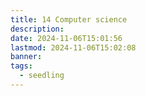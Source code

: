 ```yaml
---
title: 14 Computer science
description: 
date: 2024-11-06T15:01:56
lastmod: 2024-11-06T15:02:08
banner: 
tags:
  - seedling
---
```

